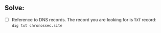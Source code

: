 ## Solve:
- [ ] Reference to DNS records. The record you are looking for is `TXT` record: <br/>
  ```dig txt chronossec.site```
